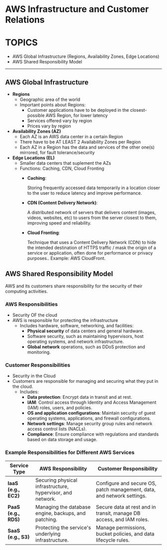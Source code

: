 # AWS Infrastructure and Customer Relations

# TOPICS

- AWS Global Infrastructure (Regions, Availability Zones, Edge Locations)
- AWS Shared Responsibility Model

---

## AWS Global Infrastructure

- **Regions**
    - Geographic area of the world
    - Important points about Regions:
        - Customer applications have to be deployed in the closest-possible AWS Region, for lower latency
        - Services offered vary by region
        - Prices vary by region
- **Availability Zones (AZ)**
    - Each AZ is an AWS data center in a certain Region
    - There have to be AT LEAST 2 Availability Zones per Region
    - Each AZ in a Region has the data and services of the other one(s) mirrored, for fault tolerance/security
- **Edge Locations (EL)**
    - Smaller data centers that suplement the AZs
    - Functions: Caching, CDN, Cloud Fronting
        - **Caching**:
            
            Storing frequently accessed data temporarily in a location closer to the user to reduce latency and improve performance.
            
        - **CDN (Content Delivery Network)**:
            
            A distributed network of servers that delivers content (images, videos, websites, etc) to users from the server closest to them, improving speed and reliability.
            
        - **Cloud Fronting**:
            
            Technique that uses a Content Delivery Network (CDN) to hide the intended destination of HTTPS traffic / mask the origin of a service or application, often done for performance or privacy purposes.. Example: AWS CloudFront.
            

## AWS Shared Responsibility Model

AWS and its customers share responsibility for the security of their computing activities.

### **AWS Responsibilities**

- Security OF the cloud
- AWS is responsible for protecting the infrastructure
    - Includes hardware, software, networking, and facilities:
        - **Physical security** of data centers and general hardware.
        - Software security, such as maintaining hypervisors, host operating systems, and network infrastructure.
        - **Global network** operations, such as DDoS protection and monitoring.

### **Customer Responsibilities**

- Security in the Cloud
- Customers are responsible for managing and securing what they put in the cloud.
    - Includes:
        - **Data protection**: Encrypt data in transit and at rest.
        - **IAM**: Control access through Identity and Access Management (IAM) roles, users, and policies.
        - **OS and application configurations**: Maintain security of guest operating systems, applications, and firewall configurations.
        - **Network settings**: Manage security group rules and network access control lists (NACLs).
        - **Compliance**: Ensure compliance with regulations and standards based on data storage and usage.

### **Example Responsibilities for Different AWS Services**

| **Service Type** | **AWS Responsibility** | **Customer Responsibility** |
| --- | --- | --- |
| **IaaS (e.g., EC2)** | Securing physical infrastructure, hypervisor, and network. | Configure and secure OS, patch management, data, and network settings. |
| **PaaS (e.g., RDS)** | Managing the database engine, backups, and patching. | Secure data at rest and in transit, manage DB access, and IAM roles. |
| **SaaS (e.g., S3)** | Protecting the service's underlying infrastructure. | Manage permissions, bucket policies, and data lifecycle rules. |